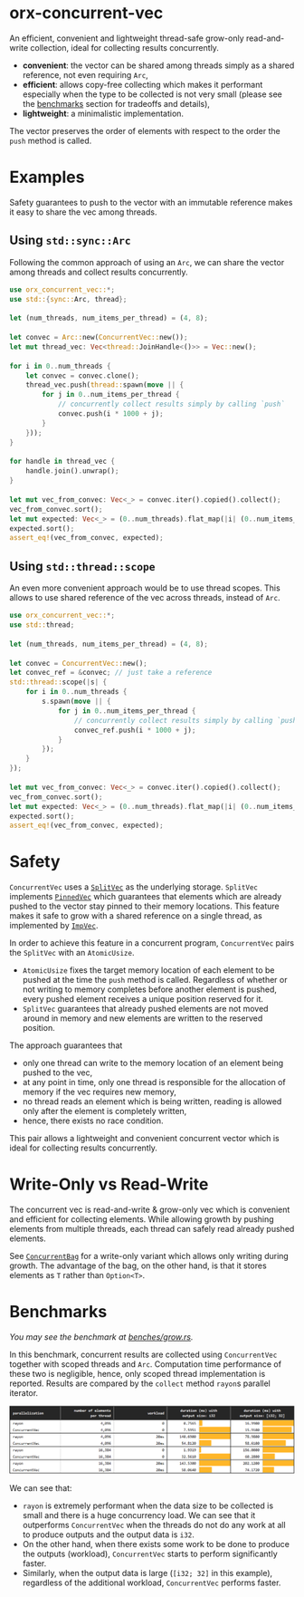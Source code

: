# orx-concurrent-vec

An efficient, convenient and lightweight thread-safe grow-only read-and-write collection, ideal for collecting results concurrently.
* **convenient**: the vector can be shared among threads simply as a shared reference, not even requiring `Arc`,
* **efficient**: allows copy-free collecting which makes it performant especially when the type to be collected is not very small (please see the <a href="#section-benchmarks">benchmarks</a> section for tradeoffs and details),
* **lightweight**: a minimalistic implementation.

The vector preserves the order of elements with respect to the order the `push` method is called.

# Examples

Safety guarantees to push to the vector with an immutable reference makes it easy to share the vec among threads.

## Using `std::sync::Arc`

Following the common approach of using an `Arc`, we can share the vector among threads and collect results concurrently.

```rust
use orx_concurrent_vec::*;
use std::{sync::Arc, thread};

let (num_threads, num_items_per_thread) = (4, 8);

let convec = Arc::new(ConcurrentVec::new());
let mut thread_vec: Vec<thread::JoinHandle<()>> = Vec::new();

for i in 0..num_threads {
    let convec = convec.clone();
    thread_vec.push(thread::spawn(move || {
        for j in 0..num_items_per_thread {
            // concurrently collect results simply by calling `push`
            convec.push(i * 1000 + j);
        }
    }));
}

for handle in thread_vec {
    handle.join().unwrap();
}

let mut vec_from_convec: Vec<_> = convec.iter().copied().collect();
vec_from_convec.sort();
let mut expected: Vec<_> = (0..num_threads).flat_map(|i| (0..num_items_per_thread).map(move |j| i * 1000 + j)).collect();
expected.sort();
assert_eq!(vec_from_convec, expected);
```

## Using `std::thread::scope`

An even more convenient approach would be to use thread scopes. This allows to use shared reference of the vec across threads, instead of `Arc`.

```rust
use orx_concurrent_vec::*;
use std::thread;

let (num_threads, num_items_per_thread) = (4, 8);

let convec = ConcurrentVec::new();
let convec_ref = &convec; // just take a reference
std::thread::scope(|s| {
    for i in 0..num_threads {
        s.spawn(move || {
            for j in 0..num_items_per_thread {
                // concurrently collect results simply by calling `push`
                convec_ref.push(i * 1000 + j);
            }
        });
    }
});

let mut vec_from_convec: Vec<_> = convec.iter().copied().collect();
vec_from_convec.sort();
let mut expected: Vec<_> = (0..num_threads).flat_map(|i| (0..num_items_per_thread).map(move |j| i * 1000 + j)).collect();
expected.sort();
assert_eq!(vec_from_convec, expected);
```

# Safety

`ConcurrentVec` uses a [`SplitVec`](https://crates.io/crates/orx-split-vec) as the underlying storage.
`SplitVec` implements [`PinnedVec`](https://crates.io/crates/orx-pinned-vec) which guarantees that elements which are already pushed to the vector stay pinned to their memory locations.
This feature makes it safe to grow with a shared reference on a single thread, as implemented by [`ImpVec`](https://crates.io/crates/orx-imp-vec).

In order to achieve this feature in a concurrent program, `ConcurrentVec` pairs the `SplitVec` with an `AtomicUsize`.
* `AtomicUsize` fixes the target memory location of each element to be pushed at the time the `push` method is called. Regardless of whether or not writing to memory completes before another element is pushed, every pushed element receives a unique position reserved for it.
* `SplitVec` guarantees that already pushed elements are not moved around in memory and new elements are written to the reserved position.

The approach guarantees that
* only one thread can write to the memory location of an element being pushed to the vec,
* at any point in time, only one thread is responsible for the allocation of memory if the vec requires new memory,
* no thread reads an element which is being written, reading is allowed only after the element is completely written,
* hence, there exists no race condition.

This pair allows a lightweight and convenient concurrent vector which is ideal for collecting results concurrently.

# Write-Only vs Read-Write

The concurrent vec is read-and-write & grow-only vec which is convenient and efficient for collecting elements.
While allowing growth by pushing elements from multiple threads, each thread can safely read already pushed elements.

See [`ConcurrentBag`](https://crates.io/crates/orx-concurrent-bag) for a write-only variant which allows only writing during growth.
The advantage of the bag, on the other hand, is that it stores elements as `T` rather than `Option<T>`.

<div id="section-benchmarks"></div>

# Benchmarks

*You may see the benchmark at [benches/grow.rs](https://github.com/orxfun/orx-concurrent-vec/blob/main/benches/grow.rs).*

In this benchmark, concurrent results are collected using `ConcurrentVec` together with scoped threads and `Arc`. Computation time performance of these two is negligible, hence, only scoped thread implementation is reported. Results are compared by the `collect` method `rayon`s parallel iterator. 

<img src="https://raw.githubusercontent.com/orxfun/orx-concurrent-vec/main/docs/img/bench_grow.PNG" alt="https://raw.githubusercontent.com/orxfun/orx-concurrent-vec/main/docs/img/bench_grow.PNG" />

We can see that:
* `rayon` is extremely performant when the data size to be collected is small and there is a huge concurrency load. We can see that it outperforms `ConcurrentVec` when the threads do not do any work at all to produce outputs and the output data is `i32`.
* On the other hand, when there exists some work to be done to produce the outputs (workload), `ConcurrentVec` starts to perform significantly faster.
* Similarly, when the output data is large (`[i32; 32]` in this example), regardless of the additional workload, `ConcurrentVec` performs faster.
